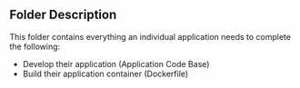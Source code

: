 ## Folder Description

This folder contains everything an individual application needs to complete the following: 

- Develop their application (Application Code Base)
- Build their application container (Dockerfile)